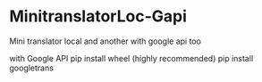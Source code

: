 # MinitranslatorLoc-Gapi
Mini translator local and another with google api too

with Google API 
pip install wheel  (highly recommended)
pip install googletrans

